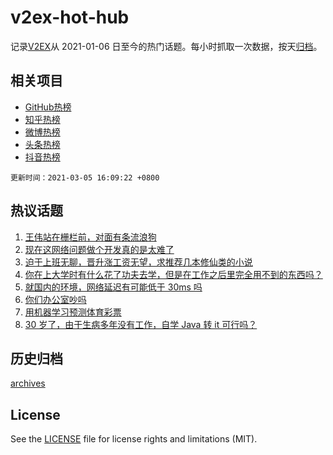 # v2ex-hot-hub

 记录[V2EX](https://www.v2ex.com/)从 2021-01-06 日至今的热门话题。每小时抓取一次数据，按天[归档](archives)。
 
 ## 相关项目

- [GitHub热榜](https://github.com/lonnyzhang423/github-hot-hub)
- [知乎热榜](https://github.com/lonnyzhang423/zhihu-hot-hub)
- [微博热榜](https://github.com/lonnyzhang423/weibo-hot-hub)
- [头条热榜](https://github.com/lonnyzhang423/toutiao-hot-hub)
- [抖音热榜](https://github.com/lonnyzhang423/douyin-hot-hub)


 `更新时间：2021-03-05 16:09:22 +0800`

## 热议话题

1. [王伟站在栅栏前，对面有条流浪狗](https://www.v2ex.com/t/758647)
1. [现在这网络问题做个开发真的是太难了](https://www.v2ex.com/t/758736)
1. [迫于上班无聊，晋升涨工资无望，求推荐几本修仙类的小说](https://www.v2ex.com/t/758679)
1. [你在上大学时有什么花了功夫去学，但是在工作之后里完全用不到的东西吗？](https://www.v2ex.com/t/758753)
1. [就国内的环境，网络延迟有可能低于 30ms 吗](https://www.v2ex.com/t/758672)
1. [你们办公室吵吗](https://www.v2ex.com/t/758643)
1. [用机器学习预测体育彩票](https://www.v2ex.com/t/758563)
1. [30 岁了，由于生病多年没有工作，自学 Java 转 it 可行吗？](https://www.v2ex.com/t/758749)

## 历史归档

[archives](archives)

## License

See the [LICENSE](LICENSE) file for license rights and limitations (MIT).
